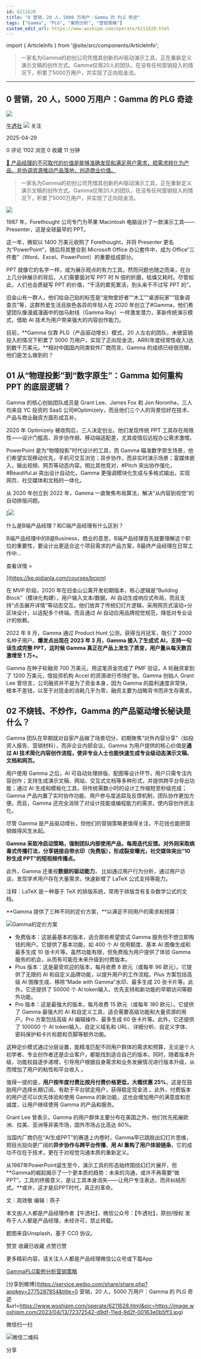 ```yaml
---
id: 6211628
title: "0 营销，20 人，5000 万用户：Gamma 的 PLG 奇迹"
tags: ["Gamma", "PLG", "案例分析", "营销策略"]
custom_edit_url: https://www.woshipm.com/operate/6211628.html
---
```

import { ArticleInfo } from '@site/src/components/ArticleInfo';

<ArticleInfo
    author="牛透社"
    authorLink="https://www.woshipm.com/u/1334511"
    published="2025-04-29"
    views={1102}
    comments={0}
    collects={0}
/>

> 一家名为Gamma的初创公司凭借其创新的AI驱动演示工具，正在重新定义演示文稿的创作方式。Gamma仅用20人的团队，在没有任何营销投入的情况下，积累了5000万用户，并实现了正向现金流。

---

## 0 营销，20 人，5000 万用户：Gamma 的 PLG 奇迹

[![](https://image.woshipm.com/wp-files/2021/10/5VMdUW494OEeXvEywm9C.jpg!/both/72x72)](https://www.woshipm.com/u/1334511)

[牛透社](https://www.woshipm.com/u/1334511) ![](https://static.woshipm.com/tag/1122_1@2x.png) 关注

2025-04-29

0 评论 1102 浏览 0 收藏 11 分钟

[🔗 产品经理的不可取代的价值是能够准确发现和满足用户需求，把需求转化为产品，并协调资源推动产品落地，创造商业价值。](https://ke.qidianla.com/courses/90pm)

> 一家名为Gamma的初创公司凭借其创新的AI驱动演示工具，正在重新定义演示文稿的创作方式。Gamma仅用20人的团队，在没有任何营销投入的情况下，积累了5000万用户，并实现了正向现金流。

![](https://image.woshipm.com/2023/04/13/72372542-d9df-11ed-9d2f-00163e0b5ff3.jpg)

1987 年，Forethought 公司专门为苹果 Macintosh 电脑设计了一款演示工具——Presenter，这是全球最早的 PPT。

这一年，微软以 1400 万美元收购了 Forethought，并将 Presenter 更名为“PowerPoint”，随后将其整合到 Microsoft Office 办公套件中，成为 Office“三件套”（Word、Excel、PowerPoint）的重要组成部分。

PPT 就像它的名字一样，成为展示观点的有力工具。然而问题也随之而来，在台上几分钟展示的背后，人们需要面对写 PPT 时 N 倍的折磨，枯燥又耗时。尽管如此，人们也会质疑写 PPT 的价值，“干活的累死累活，到头来干不过写 PPT 的”。

旧金山有一群人，他们给自己贴的标签是“宠物爱好者”“木工”“桌游玩家”“现象调查员”等，这群热爱生活且肤色各异的年轻人在 2020 年创立了#Gamma，他们希望团队像漫威漫画中的伽马射线（Gamma Ray）一样激发潜力，革新传统演示模式，借助 AI 技术为用户带来强大的内容创作能力。

目前，**Gamma 仅靠 PLG（产品驱动增长）模式，20 人左右的团队，未做营销投入的情况下积累了 5000 万用户，实现了正向现金流，ARR(年度经常性收入)达到数千万美元。**相对中国国内同类软件厂商而言，Gamma 的成绩已经很亮眼，他们是怎么做到的？

## 01 从“物理投影”到“数字原生”：Gamma 如何重构 PPT 的底层逻辑？

Gamma 的核心创始团队成员是 Grant Lee、James Fox 和 Jon Noronha，三人均来自 YC 投资的 SaaS 公司#Optimizely，而且他们三个人的背景恰好在技术、产品与商业融资方面形成互补。

2020 年 Optimizely 被收购后，三人决定创业。他们发现传统 PPT 工具存在局限性——设计门槛高、异步协作弱、移动端适配差，尤其疫情后远程办公需求激增。

PowerPoint 是为“物理投影”时代设计的工具，而 Gamma 瞄准数字原生场景，他们希望实现移动优先，手机可交互浏览；异步协作，而非实时演示场景；富媒体嵌入，输出视频、网页等动态内容。相比其他竞对，#Pitch 突出协作强化，#Beautiful.ai 突出设计自动化，Gamma 更强调模块化生成与多格式输出，实现网页、社交媒体和文档的一体化。

从 2020 年创立到 2022 年，Gamma 一直聚焦布局算法，解决“从内容到视觉”的自动排版问题。

[![](https://image.woshipm.com/2023/07/27/6f50fd24-2c7f-11ee-875d-00163e0b5ff3.png)

什么是B端产品经理？和C端产品经理有什么区别？

B端产品经理中的B是Business，商业的意思，B端产品经理首先就要理解这个职位的重要性，要设计出更适合这个项目需求的产品方案，B最终产品经理在日常工作中...

查看详情 >

](https://ke.qidianla.com/courses/bcpm)

在 MVP 阶段，2020 年在旧金山公寓开发初期版本，核心逻辑是“Building Block”（模块化构建），用户输入文本/数据，AI 自动生成响应式布局，而且支持“点击展开详情”等动态交互。他们放弃了传统幻灯片逻辑，采用网页式滚动+分区块设计，以适配多个终端。而且通过 AI 自动应用品牌视觉规范，降低对专业设计的依赖。

2022 年 8 月，Gamma 通过 Product Hunt 公测，获得当月冠军，吸引了 2000 名种子用户。**爆发点出现在 2023 年 3 月，Gamma 接入了生成式 AI，支持一句话生成完整 PPT，这时候 Gamma 真正在产品上发生了质变，用户量从每天数百激增至 1 万+。**

Gamma 在种子轮融资 700 万美元，用这笔资金完成了 PMF 验证。A 轮融资拿到了 1200 万美元，借投资机构 Accel 的资源进行市场扩张。Gamma 创始人 Grant Lee 曾坦言，公司融资并不是为了资金本身，因为 Gamma 的盈利速度非常快，根本不差钱，以至于对现金的消耗几乎为零，融资主要为战略背书而非生存需求。

## 02 不烧钱、不炒作，Gamma 的产品驱动增长秘诀是什么？

Gamma 团队在早期就对自家产品做了场景切分，初期聚焦“对外内容分享”（如投资人报告、营销材料），而非企业内部会议。Gamma 为用户提供的核心价值是**通过 AI 技术简化内容创作流程，使非专业人士也能快速生成专业级动态演示文稿、文档和网页。**

用户使用 Gamma 之后，AI 可自动处理排版、配图等设计环节，用户只需专注内容创作；支持生成演示文稿、网站、交互式文档等多种形式，并提供跨平台导出功能；通过 AI 生成和模板化工具，将传统需数小时的设计工作缩短至秒级完成；Gamma 产品内置了实时协作功能、用户参与度追踪及反馈机制，团队协作更加方便。而且，Gamma 还完全消除了对设计技能或编程能力的需求，使内容创作民主化。

尽管 Gamma 是产品驱动增长，但他们的营销策略更值得关注，不花钱也能把营销做得风生水起。

**Gamma 采取冷启动策略，强制团队内部使用产品，每周迭代反馈。对外则采取病毒式传播打法，分享链接自带水印（免费版），形成裂变曝光，社交媒体突出“10 秒生成 PPT”的短视频传播点。**

此外，Gamma 还重视**数据的驱动能力**， 比如通过用户行为分析，通过用户访谈，发现学术用户存在大量需求，快速新增了 LaTeX 公式支持等能力。

注释：LaTeX 是一种基于 TeX 的排版系统，常用于排版含有复杂数学公式的文档。

**Gamma 提供了三种不同的定价方案，**以满足不同用户的需求和预算：

![](https://image.woshipm.com/2025/04/29/3aa73d2a-2496-11f0-964f-00163e09d72f.png)Gamma的定价方案

*   免费版本：这是最基本的版本，适合那些希望尝试 Gamma 服务但不想立即掏钱的用户。它提供了基本功能，如 400 个 AI 信用额度、基本 AI 图像生成和最多生成 10 张卡片等。虽然功能有限，但免费版为用户提供了体验 Gamma 服务的机会，从而有可能在未来升级到付费版本。
*   Plus 版本：这是最受欢迎的版本，每月收费 8 欧元（或每年 96 欧元）。它提供了无限的 AI 和自定义品牌功能，以提升用户的工作流程。Plus 方案包括高级 AI 图像生成、移除“Made with Gamma”水印、最多生成 20 张卡片等。此外，它还提供了 50000 个 AI token输入、优先支持和新功能的早期访问等额外功能。
*   Pro 版本：这是最强大的版本，每月收费 15 欧元（或每年 180 欧元）。它提供了 Gamma 最强大的 AI 和自定义工具，适合需要高级功能和大量资源的用户。Pro 方案包括高级 AI 编辑操作、最多生成 60 张卡片等。此外，它还提供了 100000 个 AI token输入、自定义域名和 URL、详细分析、自定义字体、密码保护和卡片标题和页脚等额外功能。

这种定价模式通过分层设置，能精准匹配不同用户群体的需求和预算，无论是个人初学者、专业创作者还是企业客户，都能找到适合自己的版本。同时，随着版本升级，功能权益逐步递增，引导用户根据自身需求和业务发展情况进行版本升级，从而增加了用户的粘性和平台收入 。

值得一提的是，**用户按年度付费比按月付费价格更低，大概优惠 25%**。这是在鼓励用户选择长期订阅，有助于平台锁定用户，获得稳定现金流 。此外，付费版本的用户还可以优先体验和使用 Gamma 的新功能，这也会增加用户的满意度和忠诚度，让用户继续使用 Gamma 的产品和服务。

Grant Lee 曾表示，Gamma 的用户群体主要分布在美国之外，他们优先拓展欧洲、拉美、亚洲等非美市场，国外市场占比高达 80%。

当国内厂商仍在“AI生成PPT”的赛道上内卷时，Gamma早已跳脱出幻灯片思维，把目光投向更广阔的**异步协作与跨平台传播**，**用 AI 重构了用户体验链条**，它的成功不仅在于技术，更在于对视觉沟通本质的重新定义。

从1987年PowerPoint诞生至今，演示工具的形态始终围绕幻灯片展开，但**Gamma的崛起揭示了一个更本质的趋势：未来的沟通，或许不再需要“做PPT”。工具的终极意义，是让工具本身消失——让用户专注表达，而非纠结形式。**或许，这才是后PPT时代，真正的革命。

文｜周效敬 编辑｜燕子

本文由人人都是产品经理作者【牛透社】，微信公众号：【牛透社】，原创/授权 发布于人人都是产品经理，未经许可，禁止转载。

题图来自Unsplash，基于 CC0 协议。

赞赏 收藏已收藏 点赞已赞

更多精彩内容，请关注人人都是产品经理微信公众号或下载App

[Gamma](https://www.woshipm.com/tag/gamma)[PLG](https://www.woshipm.com/tag/plg)[案例分析](https://www.woshipm.com/tag/%e6%a1%88%e4%be%8b%e5%88%86%e6%9e%90)[营销策略](https://www.woshipm.com/tag/%e8%90%a5%e9%94%80%e7%ad%96%e7%95%a5)

[分享到微博](https://service.weibo.com/share/share.php?appkey=2775287854&title=0 营销，20 人，5000 万用户：Gamma 的 PLG 奇迹&url=https://www.woshipm.com/operate/6211628.html&pic=https://image.woshipm.com/2023/04/13/72372542-d9df-11ed-9d2f-00163e0b5ff3.jpg)

微信扫一扫

![微信二维码](https://api.pwmqr.com/qrcode/create/?url=https://www.woshipm.com/operate/6211628.html)

分享